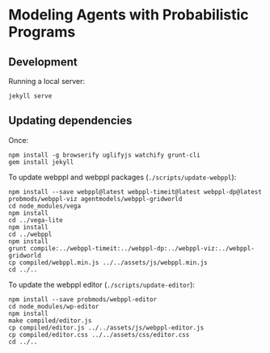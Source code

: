 # Modeling Agents with Probabilistic Programs

## Development

Running a local server:

~~~~
jekyll serve
~~~~

## Updating dependencies

Once:

~~~~
npm install -g browserify uglifyjs watchify grunt-cli
gem install jekyll
~~~~

To update webppl and webppl packages (`./scripts/update-webppl`):

~~~~
npm install --save webppl@latest webppl-timeit@latest webppl-dp@latest probmods/webppl-viz agentmodels/webppl-gridworld
cd node_modules/vega
npm install
cd ../vega-lite
npm install
cd ../webppl
npm install
grunt compile:../webppl-timeit:../webppl-dp:../webppl-viz:../webppl-gridworld
cp compiled/webppl.min.js ../../assets/js/webppl.min.js
cd ../..
~~~~

To update the webppl editor (`./scripts/update-editor`):

~~~~
npm install --save probmods/webppl-editor
cd node_modules/wp-editor
npm install
make compiled/editor.js
cp compiled/editor.js ../../assets/js/webppl-editor.js
cp compiled/editor.css ../../assets/css/editor.css
cd ../..
~~~~